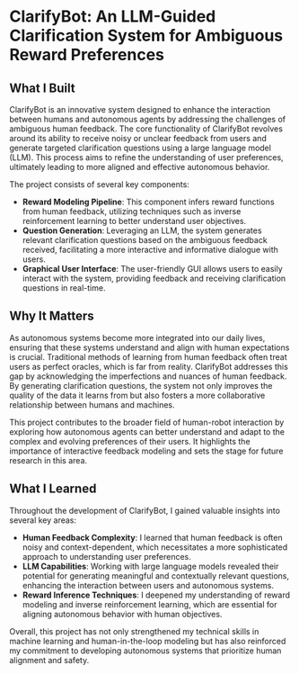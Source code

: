 # ClarifyBot: An LLM-Guided Clarification System for Ambiguous Reward Preferences

## What I Built
ClarifyBot is an innovative system designed to enhance the interaction between humans and autonomous agents by addressing the challenges of ambiguous human feedback. The core functionality of ClarifyBot revolves around its ability to receive noisy or unclear feedback from users and generate targeted clarification questions using a large language model (LLM). This process aims to refine the understanding of user preferences, ultimately leading to more aligned and effective autonomous behavior.

The project consists of several key components:
- **Reward Modeling Pipeline**: This component infers reward functions from human feedback, utilizing techniques such as inverse reinforcement learning to better understand user objectives.
- **Question Generation**: Leveraging an LLM, the system generates relevant clarification questions based on the ambiguous feedback received, facilitating a more interactive and informative dialogue with users.
- **Graphical User Interface**: The user-friendly GUI allows users to easily interact with the system, providing feedback and receiving clarification questions in real-time.

## Why It Matters
As autonomous systems become more integrated into our daily lives, ensuring that these systems understand and align with human expectations is crucial. Traditional methods of learning from human feedback often treat users as perfect oracles, which is far from reality. ClarifyBot addresses this gap by acknowledging the imperfections and nuances of human feedback. By generating clarification questions, the system not only improves the quality of the data it learns from but also fosters a more collaborative relationship between humans and machines.

This project contributes to the broader field of human-robot interaction by exploring how autonomous agents can better understand and adapt to the complex and evolving preferences of their users. It highlights the importance of interactive feedback modeling and sets the stage for future research in this area.

## What I Learned
Throughout the development of ClarifyBot, I gained valuable insights into several key areas:
- **Human Feedback Complexity**: I learned that human feedback is often noisy and context-dependent, which necessitates a more sophisticated approach to understanding user preferences.
- **LLM Capabilities**: Working with large language models revealed their potential for generating meaningful and contextually relevant questions, enhancing the interaction between users and autonomous systems.
- **Reward Inference Techniques**: I deepened my understanding of reward modeling and inverse reinforcement learning, which are essential for aligning autonomous behavior with human objectives.

Overall, this project has not only strengthened my technical skills in machine learning and human-in-the-loop modeling but has also reinforced my commitment to developing autonomous systems that prioritize human alignment and safety.